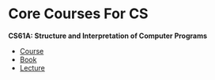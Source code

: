 # Core Courses For CS

**CS61A: Structure and Interpretation of Computer Programs**

- [Course](https://inst.eecs.berkeley.edu/~cs61a/sp23/)
- [Book](https://www.composingprograms.com/)
- [Lecture](https://www.bilibili.com/video/BV138411F7vT/?spm_id_from=333.999.0.0)
